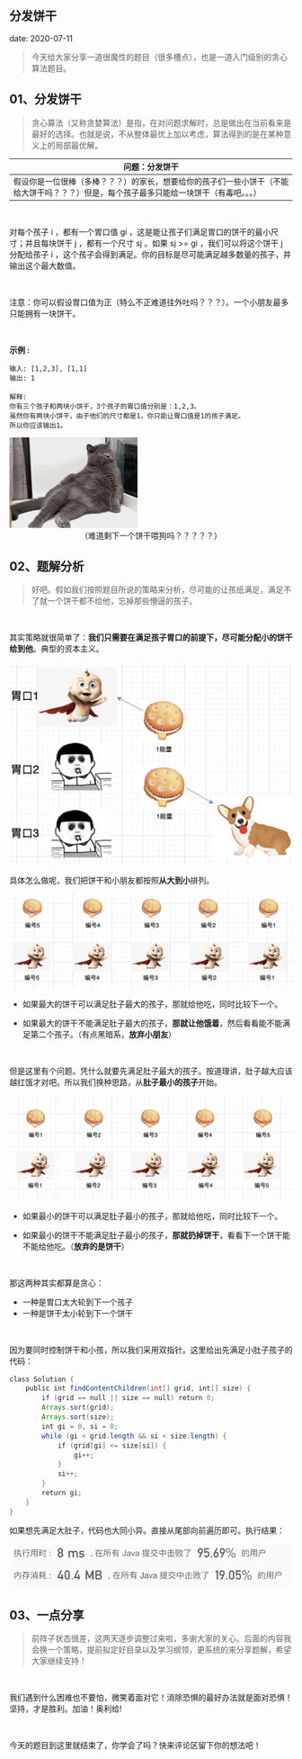  
##	分发饼干
date:	2020-07-11
 

> 今天给大家分享一道很魔性的题目（很多槽点），也是一道入门级别的贪心算法题目。

## 01、分发饼干

> 贪心算法（又称贪婪算法）是指，在对问题求解时，总是做出在当前看来是最好的选择。也就是说，不从整体最优上加以考虑，算法得到的是在某种意义上的局部最优解。

| 问题：分发饼干                                               |
| ------------------------------------------------------------ |
| 假设你是一位很棒（多棒？？？）的家长，想要给你的孩子们一些小饼干（不能给大饼干吗？？？）但是，每个孩子最多只能给一块饼干（有毒吧。。。） |

<br/>

对每个孩子 i ，都有一个胃口值 gi ，这是能让孩子们满足胃口的饼干的最小尺寸；并且每块饼干 j ，都有一个尺寸 sj 。如果 sj >= gi ，我们可以将这个饼干 j 分配给孩子 i ，这个孩子会得到满足。你的目标是尽可能满足越多数量的孩子，并输出这个最大数值。

<br/>

注意：你可以假设胃口值为正（特么不正难道往外吐吗？？？）。一个小朋友最多只能拥有一块饼干。

<br/>

**示例 :**

```
输入: [1,2,3], [1,1] 
输出: 1 

解释: 
你有三个孩子和两块小饼干，3个孩子的胃口值分别是：1,2,3。
虽然你有两块小饼干，由于他们的尺寸都是1，你只能让胃口值是1的孩子满足。
所以你应该输出1。 
```

<img src="30/1.gif" alt="PNG" style="zoom: 67%;" />

<center>（难道剩下一个饼干喂狗吗？？？？？）</center>

## 02、题解分析

> 好吧。假如我们按照题目所说的策略来分析，尽可能的让孩纸满足，满足不了就一个饼干都不给他，忘掉那些懵逼的孩子。

<br/>

其实策略就很简单了：**我们只需要在满足孩子胃口的前提下，尽可能分配小的饼干给到他**。典型的资本主义。

<img src="30/2.jpg" alt="PNG" style="zoom:50%;" />

具体怎么做呢，我们把饼干和小朋友都按照**从大到小**排列。

<img src="30/3.jpg" alt="PNG" style="zoom:50%;" />

- 如果最大的饼干可以满足肚子最大的孩子，那就给他吃，同时比较下一个。

- 如果最大的饼干不能满足肚子最大的孩子，**那就让他饿着**，然后看看能不能满足第二个孩子。（有点黑暗系，**放弃小朋友**）

<br/>

但是这里有个问题。凭什么就要先满足肚子最大的孩子。按道理讲，肚子越大应该越扛饿才对吧。所以我们换种思路，从**肚子最小的孩子**开始。

<img src="30/4.jpg" alt="PNG" style="zoom:50%;" />

- 如果最小的饼干可以满足肚子最小的孩子，那就给他吃，同时比较下一个。

- 如果最小的饼干不能满足肚子最小的孩子，**那就扔掉饼干**，看看下一个饼干能不能给他吃。（**放弃的是饼干**）

<br/>

那这两种其实都算是贪心：

- 一种是胃口太大轮到下一个孩子
- 一种是饼干太小轮到下一个饼干

<br/>

因为要同时控制饼干和小孩，所以我们采用双指针。这里给出先满足小肚子孩子的代码：

```java
class Solution { 
    public int findContentChildren(int[] grid, int[] size) {
        if (grid == null || size == null) return 0; 
        Arrays.sort(grid); 
        Arrays.sort(size); 
        int gi = 0, si = 0; 
        while (gi < grid.length && si < size.length) {
            if (grid[gi] <= size[si]) {
                gi++;
            }
            si++;
        }
        return gi;
    }
}
```

如果想先满足大肚子，代码也大同小异。直接从尾部向前遍历即可。执行结果：

<img src="30/5.jpg" alt="PNG" style="zoom: 80%;" />

## 03、一点分享

> 前阵子状态很差，这两天逐步调整过来啦，多谢大家的关心。后面的内容我会换一个策略，提前拟定好目录以及学习纲领，更系统的来分享题解，希望大家继续支持！

<br/>

我们遇到什么困难也不要怕，微笑着面对它！消除恐惧的最好办法就是面对恐惧！坚持，才是胜利。加油！奥利给!

<br/>

今天的题目到这里就结束了，你学会了吗？快来评论区留下你的想法吧！